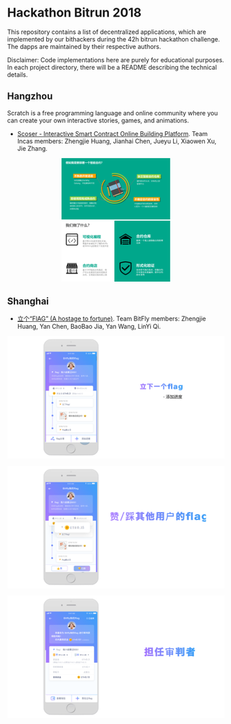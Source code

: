 # Hackathon Bitrun 2018

This repository contains a list of decentralized applications, which are implemented by our bithackers during the 42h bitrun hackathon challenge. The dapps are maintained by their respective authors. 

Disclaimer: Code implementations here are purely for educational purposes. In each project directory, there will be a README describing the technical details.

## Hangzhou

Scratch is a free programming language and online community where you can create your own interactive stories, games, and animations.

- [Scoser - Interactive Smart Contract Online Building Platform](https://github.com/AwesomeHuang/Hangzhou-Hackthon-Incas). Team Incas members: Zhengjie Huang, Jianhai Chen, Jueyu Li, Xiaowen Xu, Jie Zhang.

<div align=center><img width="50%" height="50%" src="figure/Hangzhou/des2.PNG"/>  <img width="50%" height="50%" src="figure/Hangzhou/des3.PNG"/></div>

  
## Shanghai

- [立个“FlAG” (A hostage to fortune)](https://github.com/AwesomeHuang/Shanghai-Hackthon-BitFly). Team BitFly members: Zhengjie Huang, Yan Chen, BaoBao Jia, Yan Wang, LinYi Qi.

 ![1](./figure/Shanghai/des2.PNG)

 ![1](./figure/Shanghai/des3.PNG)
 
 ![1](./figure/Shanghai/des4.PNG)
